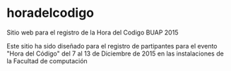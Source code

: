 # horadelcodigo
Sitio web para el registro de la Hora del Codigo BUAP 2015

Este sitio ha sido diseñado para el registro de partipantes para el evento "Hora del Código" del 7 al 13 de Diciembre de 2015 
en las instalaciones de la Facultad de computación